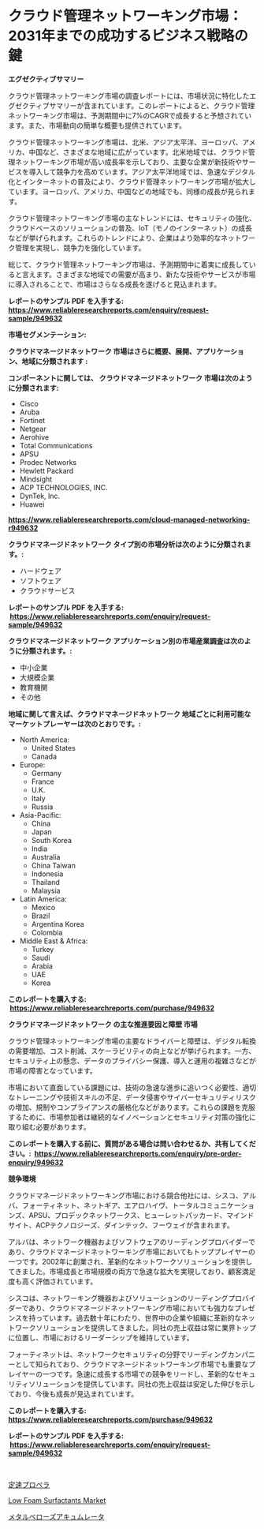 <p><h1>クラウド管理ネットワーキング市場：2031年までの成功するビジネス戦略の鍵</h1></p><p><strong>エグゼクティブサマリー</strong></p>
<p><p>クラウド管理ネットワーキング市場の調査レポートには、市場状況に特化したエグゼクティブサマリーが含まれています。このレポートによると、クラウド管理ネットワーキング市場は、予測期間中に7%のCAGRで成長すると予想されています。また、市場動向の簡単な概要も提供されています。</p><p>クラウド管理ネットワーキング市場は、北米、アジア太平洋、ヨーロッパ、アメリカ、中国など、さまざまな地域に広がっています。北米地域では、クラウド管理ネットワーキング市場が高い成長率を示しており、主要な企業が新技術やサービスを導入して競争力を高めています。アジア太平洋地域では、急速なデジタル化とインターネットの普及により、クラウド管理ネットワーキング市場が拡大しています。ヨーロッパ、アメリカ、中国などの地域でも、同様の成長が見られます。</p><p>クラウド管理ネットワーキング市場の主なトレンドには、セキュリティの強化、クラウドベースのソリューションの普及、IoT（モノのインターネット）の成長などが挙げられます。これらのトレンドにより、企業はより効率的なネットワーク管理を実現し、競争力を強化しています。</p><p>総じて、クラウド管理ネットワーキング市場は、予測期間中に着実に成長していると言えます。さまざまな地域での需要が高まり、新たな技術やサービスが市場に導入されることで、市場はさらなる成長を遂げると見込まれます。</p></p>
<p><strong>レポートのサンプル PDF を入手する: <a href="https://www.reliableresearchreports.com/enquiry/request-sample/949632">https://www.reliableresearchreports.com/enquiry/request-sample/949632</a></strong></p>
<p><strong>市場セグメンテーション:</strong></p>
<p><strong> クラウドマネージドネットワーク 市場はさらに概要、展開、アプリケーション、地域に分類されます :</strong></p>
<p><strong>コンポーネントに関しては、 クラウドマネージドネットワーク 市場は次のように分類されます: &nbsp;</strong></p>
<p><ul><li>Cisco</li><li>Aruba</li><li>Fortinet</li><li>Netgear</li><li>Aerohive</li><li>Total Communications</li><li>APSU</li><li>Prodec Networks</li><li>Hewlett Packard</li><li>Mindsight</li><li>ACP TECHNOLOGIES, INC.</li><li>DynTek, Inc.</li><li>Huawei</li></ul></p>
<p><strong><a href="https://www.reliableresearchreports.com/cloud-managed-networking-r949632">https://www.reliableresearchreports.com/cloud-managed-networking-r949632</a></strong></p>
<p><strong> クラウドマネージドネットワーク タイプ別の市場分析は次のように分類されます。:</strong></p>
<p><ul><li>ハードウェア</li><li>ソフトウェア</li><li>クラウドサービス</li></ul></p>
<p><strong>レポートのサンプル PDF を入手する: &nbsp;<a href="https://www.reliableresearchreports.com/enquiry/request-sample/949632">https://www.reliableresearchreports.com/enquiry/request-sample/949632</a></strong></p>
<p><strong> クラウドマネージドネットワーク アプリケーション別の市場産業調査は次のように分類されます。:</strong></p>
<p><ul><li>中小企業</li><li>大規模企業</li><li>教育機関</li><li>その他</li></ul></p>
<p><strong>地域に関して言えば、クラウドマネージドネットワーク 地域ごとに利用可能なマーケットプレーヤーは次のとおりです。:</strong></p>
<p><ul>
    <li>
        North America:
        <ul>
            <li>United States</li>
            <li>Canada</li>
        </ul>
    </li>
    <li>
        Europe:
        <ul>
            <li>Germany</li>
            <li>France</li>
            <li>U.K.</li>
            <li>Italy</li>
            <li>Russia</li>
        </ul>
    </li>
    <li>
        Asia-Pacific:
        <ul>
            <li>China</li>
            <li>Japan</li>
            <li>South Korea</li>
            <li>India</li>
            <li>Australia</li>
            <li>China Taiwan</li>
            <li>Indonesia</li>
            <li>Thailand</li>
            <li>Malaysia</li>
        </ul>
    </li>
    <li>
        Latin America:
        <ul>
            <li>Mexico</li>
            <li>Brazil</li>
            <li>Argentina Korea</li>
            <li>Colombia</li>
        </ul>
    </li>
    <li>
        Middle East & Africa:
        <ul>
            <li>Turkey</li>
            <li>Saudi</li>
            <li>Arabia</li>
            <li>UAE</li>
            <li>Korea</li>
        </ul>
    </li>
    </ul></p>
<p><strong>このレポートを購入する: &nbsp;<a href="https://www.reliableresearchreports.com/purchase/949632">https://www.reliableresearchreports.com/purchase/949632</a></strong></p>
<p><strong>クラウドマネージドネットワーク の主な推進要因と障壁 市場</strong></p>
<p><p>クラウド管理ネットワーキング市場の主要なドライバーと障壁は、デジタル転換の需要増加、コスト削減、スケーラビリティの向上などが挙げられます。一方、セキュリティ上の懸念、データのプライバシー保護、導入と運用の複雑さなどが市場の障害となっています。</p><p>市場において直面している課題には、技術の急速な進歩に追いつく必要性、適切なトレーニングや技術スキルの不足、データ侵害やサイバーセキュリティリスクの増加、規制やコンプライアンスの厳格化などがあります。これらの課題を克服するために、市場参加者は継続的なイノベーションとセキュリティ対策の強化に取り組む必要があります。</p></p>
<p><strong>このレポートを購入する前に、質問がある場合は問い合わせるか、共有してください。:&nbsp; <a href="https://www.reliableresearchreports.com/enquiry/pre-order-enquiry/949632">https://www.reliableresearchreports.com/enquiry/pre-order-enquiry/949632</a></strong></p>
<p><strong>競争環境</strong></p>
<p><p>クラウドマネージドネットワーキング市場における競合他社には、シスコ、アルバ、フォーティネット、ネットギア、エアロハイヴ、トータルコミュニケーションズ、APSU、プロデックネットワークス、ヒューレットパッカード、マインドサイト、ACPテクノロジーズ、ダインテック、フーウェイが含まれます。</p><p>アルバは、ネットワーク機器およびソフトウェアのリーディングプロバイダーであり、クラウドマネージドネットワーキング市場においてもトッププレイヤーの一つです。2002年に創業され、革新的なネットワークソリューションを提供してきました。市場成長と市場規模の両方で急速な拡大を実現しており、顧客満足度も高く評価されています。</p><p>シスコは、ネットワーキング機器およびソリューションのリーディングプロバイダーであり、クラウドマネージドネットワーキング市場においても強力なプレゼンスを持っています。過去数十年にわたり、世界中の企業や組織に革新的なネットワークソリューションを提供してきました。同社の売上収益は常に業界トップに位置し、市場におけるリーダーシップを維持しています。</p><p>フォーティネットは、ネットワークセキュリティの分野でリーディングカンパニーとして知られており、クラウドマネージドネットワーキング市場でも重要なプレイヤーの一つです。急速に成長する市場での競争をリードし、革新的なセキュリティソリューションを提供しています。同社の売上収益は安定した伸びを示しており、今後も成長が見込まれています。</p></p>
<p><strong>このレポートを購入する: &nbsp; <a href="https://www.reliableresearchreports.com/purchase/949632">https://www.reliableresearchreports.com/purchase/949632</a></strong></p>
<p><strong>レポートのサンプル PDF を入手する: &nbsp;<a href="https://www.reliableresearchreports.com/enquiry/request-sample/949632">https://www.reliableresearchreports.com/enquiry/request-sample/949632</a></strong><strong></strong></p>
<p>&nbsp;</p>
<p><p><a href="https://github.com/KaydenJohns1964/Market-Research-Report-List-1/blob/main/452810321549.md">定速プロペラ</a></p><p><a href="https://circular-yam-9b9.notion.site/Low-Foam-Surfactants-Market-Research-Report-Provides-Critical-Insights-that-can-help-Shape-Business--2e964def49ad4730a17e9bdaad3f3934">Low Foam Surfactants Market</a></p><p><a href="https://github.com/marbadji/Market-Research-Report-List-1/blob/main/760107121548.md">メタルベローズアキュムレータ</a></p></p>